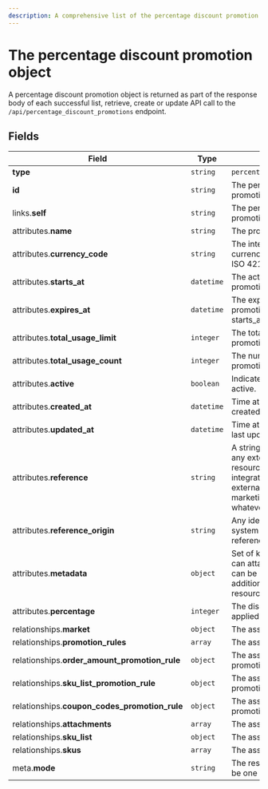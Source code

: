 ```yaml
---
description: A comprehensive list of the percentage discount promotion resource's attributes and relationships
---
```


# The percentage discount promotion object

A percentage discount promotion object is returned as part of the response body of each successful list, retrieve, create or update API call to the `/api/percentage_discount_promotions` endpoint.

## Fields

| Field          | Type     | Description                                  |
| -------------- | -------- | -------------------------------------------- |
| **type**       | `string` | `percentage_discount_promotions`                        |
| **id**         | `string` | The percentage discount promotion unique identifier  |
| links.**self** | `string` | The percentage discount promotion endpoint URL       |
| attributes.**name** | `string` | The promotion's internal name. |
| attributes.**currency_code** | `string` | The international 3-letter currency code as defined by the ISO 4217 standard. |
| attributes.**starts_at** | `datetime` | The activation date/time of this promotion. |
| attributes.**expires_at** | `datetime` | The expiration date/time of this promotion (must be after starts_at). |
| attributes.**total_usage_limit** | `integer` | The total number of times this promotion can be applied. |
| attributes.**total_usage_count** | `integer` | The number of times this promotion has been applied. |
| attributes.**active** | `boolean` | Indicates if the promotion is active. |
| attributes.**created_at** | `datetime` | Time at which the resource was created. |
| attributes.**updated_at** | `datetime` | Time at which the resource was last updated. |
| attributes.**reference** | `string` | A string that you can use to add any external identifier to the resource. This can be useful for integrating the resource to an external system, like an ERP, a marketing tool, a CRM, or whatever. |
| attributes.**reference_origin** | `string` | Any identifier of the third party system that defines the reference code |
| attributes.**metadata** | `object` | Set of key-value pairs that you can attach to the resource. This can be useful for storing additional information about the resource in a structured format. |
| attributes.**percentage** | `integer` | The discount percentage to be applied. |
| relationships.**market** | `object` | The associated market. |
| relationships.**promotion_rules** | `array` | The associated promotion rules. |
| relationships.**order_amount_promotion_rule** | `object` | The associated order amount promotion rule. |
| relationships.**sku_list_promotion_rule** | `object` | The associated SKU list promotion rule. |
| relationships.**coupon_codes_promotion_rule** | `object` | The associated coupon codes promotion rule. |
| relationships.**attachments** | `array` | The associated attachments. |
| relationships.**sku_list** | `object` | The associated SKU list. |
| relationships.**skus** | `array` | The associated SKUs. |
| meta.**mode** | `string` | The resource environment \(can be one of `test` or `live`\) |

